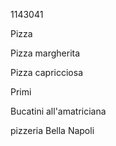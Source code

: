 1143041

Pizza

Pizza margherita

Pizza capricciosa

Primi

Bucatini all'amatriciana

pizzeria Bella Napoli
